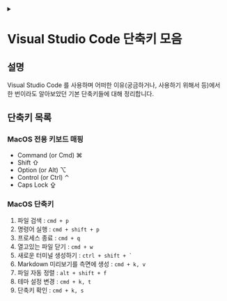 <link rel="stylesheet" type="text/css" href="/css/header.css">
<link rel="stylesheet" type="text/css" href="/css/bootstrap/5.3.0-alpha1/bootstrap.css">
<div class="sticky-top bg-white pt-1 pb-2" id="header-div-max"></div>
<details id="display-none"><summary></summary>
  <script src="/js/header.js" defer="defer"></script>
  <script src="/js/table/numbering.js" defer="defer"></script>
  <script src="/js/bootstrap/5.3.0-alpha1/bootstrap.bundle.js" defer="defer"></script>
</details>

# Visual Studio Code 단축키 모음

## 설명

Visual Studio Code 를 사용하며 어떠한 이유(궁금하거나, 사용하기 위해서 등)에서 한 번이라도 알아보았던 기본 단축키들에 대해 정리합니다.

## 단축키 목록

### MacOS 전용 키보드 매핑

- Command (or Cmd) ⌘
- Shift ⇧
- Option (or Alt) ⌥
- Control (or Ctrl) ⌃
- Caps Lock ⇪

### MacOS 단축키

1. 파일 검색 : `cmd + p`
2. 명령어 실행 : `cmd + shift + p`
3. 프로세스 종료 : `cmd + q`
4. 열고있는 파일 닫기 : `cmd + w`
5. 새로운 터미널 생성하기 : ``ctrl + shift + ` ``
6. Markdown 미리보기를 측면에 생성 : `` cmd + k, v ``
7. 파일 자동 정렬 : `alt + shift + f`
8. 테마 설정 변경 : `cmd + k, t`
9. 단축키 확인 : `cmd + k, s`
